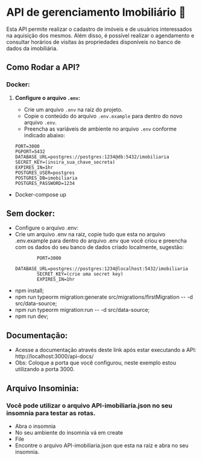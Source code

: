 # API de gerenciamento Imobiliário 🏡

Esta API permite realizar o cadastro de imóveis e de usuários interessados na aquisição dos mesmos. Além disso, é possível realizar o agendamento e consultar horários de visitas às propriedades disponíveis no banco de dados da imobiliária.

## Como Rodar a API?

### Docker:

1. **Configure o arquivo `.env`:**
   - Crie um arquivo `.env` na raiz do projeto.
   - Copie o conteúdo do arquivo `.env.example` para dentro do novo arquivo `.env`.
   - Preencha as variáveis de ambiente no arquivo `.env` conforme indicado abaixo:

   ```env
   PORT=3000
   PGPORT=5432
   DATABASE_URL=postgres://postgres:1234@db:5432/imobiliaria
   SECRET_KEY=(insira_sua_chave_secreta)
   EXPIRES_IN=1hr
   POSTGRES_USER=postgres
   POSTGRES_DB=imobiliaria
   POSTGRES_PASSWORD=1234

  - Docker-compose up

## Sem docker:
  - Configure o arquivo .env:
  - Crie um arquivo .env na raiz, copie tudo que esta no arquivo .env.example para dentro do arquivo .env que você criou e preencha com os dados do seu banco de       dados criado localmente, sugestão:
    ```env
            PORT=3000
            DATABASE_URL=postgres://postgres:1234@localhost:5432/imobiliaria
            SECRET_KEY=(crie uma secret key)
            EXPIRES_IN=1hr
  - npm install;
  - npm run typeorm migration:generate src/migrations/firstMigration -- -d src/data-source;
  - npm run typeorm migration:run -- -d src/data-source;
  - npm run dev;

##  Documentação:
  - Acesse a documentação através deste link após estar executando a API: http://localhost:3000/api-docs/
  - Obs: Coloque a porta que você configurou, neste exemplo estou utilizando a porta 3000.

## Arquivo Insominia:
### Você pode utilizar o arquivo API-imobiliaria.json no seu insomnia para testar as rotas.
  - Abra o insomnia
  - No seu ambiente do insomnia vá em create
  - File
  - Encontre o arquivo API-imobiliaria.json que esta na raiz e abra no seu insomnia.


